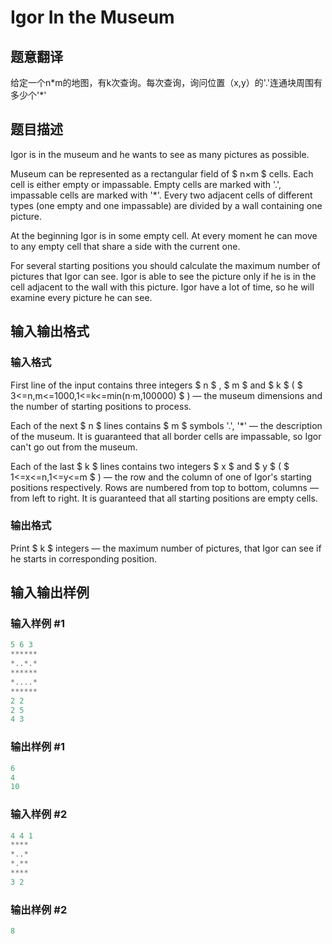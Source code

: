# Igor In the Museum

## 题意翻译

给定一个n\*m的地图，有k次查询。每次查询，询问位置（x,y）的'.'连通块周围有多少个'*'

## 题目描述

Igor is in the museum and he wants to see as many pictures as possible.

Museum can be represented as a rectangular field of $ n×m $ cells. Each cell is either empty or impassable. Empty cells are marked with '.', impassable cells are marked with '\*'. Every two adjacent cells of different types (one empty and one impassable) are divided by a wall containing one picture.

At the beginning Igor is in some empty cell. At every moment he can move to any empty cell that share a side with the current one.

For several starting positions you should calculate the maximum number of pictures that Igor can see. Igor is able to see the picture only if he is in the cell adjacent to the wall with this picture. Igor have a lot of time, so he will examine every picture he can see.

## 输入输出格式

### 输入格式

First line of the input contains three integers $ n $ , $ m $ and $ k $ ( $ 3<=n,m<=1000,1<=k<=min(n·m,100000) $ ) — the museum dimensions and the number of starting positions to process.

Each of the next $ n $ lines contains $ m $ symbols '.', '\*' — the description of the museum. It is guaranteed that all border cells are impassable, so Igor can't go out from the museum.

Each of the last $ k $ lines contains two integers $ x $ and $ y $ ( $ 1<=x<=n,1<=y<=m $ ) — the row and the column of one of Igor's starting positions respectively. Rows are numbered from top to bottom, columns — from left to right. It is guaranteed that all starting positions are empty cells.

### 输出格式

Print $ k $ integers — the maximum number of pictures, that Igor can see if he starts in corresponding position.

## 输入输出样例

### 输入样例 #1

```cpp
5 6 3
******
*..*.*
******
*....*
******
2 2
2 5
4 3

```
### 输出样例 #1

```cpp
6
4
10

```
### 输入样例 #2

```cpp
4 4 1
****
*..*
*.**
****
3 2

```
### 输出样例 #2

```cpp
8

```
